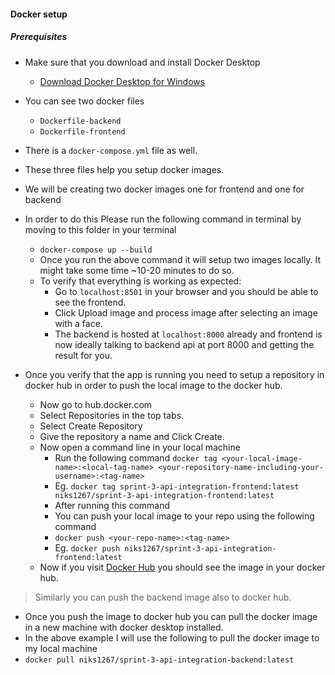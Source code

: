 #### Docker setup

##### **Prerequisites**
- Make sure that you download and install Docker Desktop 
  - [Download Docker Desktop for Windows](https://docs.docker.com/desktop/setup/install/windows-install/)

- You can see two docker files 
  - ```Dockerfile-backend```
  - ```Dockerfile-frontend```
- There is a ```docker-compose.yml``` file as well.
- These three files help you setup docker images.
- We will be creating two docker images one for frontend and one for backend
- In order to do this Please run the following command in terminal by moving to this folder in your terminal
  -  ```docker-compose up --build```
  - Once you run the above command it will setup two images locally. It might take some time ~10-20 minutes to do so.
  - To verify that everything is working as expected:
    - Go to ```localhost:8501``` in your browser and you should be able to see the frontend.
    - Click Upload image and process image after selecting an image with a face.
    - The backend is hosted at ```localhost:8000``` already and frontend is now ideally talking to backend api at port 8000 and getting the result for you.
- Once you verify that the app is running you need to setup a repository in docker hub in order to push the local image to the docker hub.
  - Now go to hub.docker.com
  - Select Repositories in the top tabs.
  - Select Create Repository
  - Give the repository a name and Click Create.
  - Now open a command line in your local machine
    - Run the following command ```docker tag <your-local-image-name>:<local-tag-name> <your-repository-name-including-your-username>:<tag-name>```
    - Eg. ````docker tag sprint-3-api-integration-frontend:latest niks1267/sprint-3-api-integration-frontend:latest````
    - After running this command
    - You can push your local image to your repo using the following command
    - ```docker push <your-repo-name>:<tag-name>```
    - Eg. ```docker push niks1267/sprint-3-api-integration-frontend:latest```
  - Now if you visit [Docker Hub](hub.docker.com) you should see the image in your docker hub.

> Similarly you can push the backend image also to docker hub.

- Once you push the image to docker hub you can pull the docker image in a new machine with docker desktop installed.
- In the above example I will use the following to pull the docker image to my local machine
- ```docker pull niks1267/sprint-3-api-integration-backend:latest```